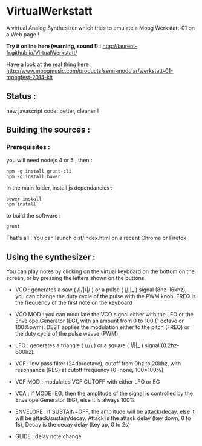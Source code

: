 # VirtualWerkstatt
A virtual Analog Synthesizer which tries to emulate a Moog Werkstatt-01 on a Web page !

**Try it online here (warning, sound !) :** http://laurent-fr.github.io/VirtualWerkstatt/

Have a look at the real thing here : http://www.moogmusic.com/products/semi-modular/werkstatt-01-moogfest-2014-kit

## Status :

new javascript code: better, cleaner !

## Building the sources :

### Prerequisites :

you will need nodejs 4 or 5 , then :

```
npm -g install grunt-cli
npm -g install bower
```

In the main folder, install js dependancies :

```
bower install
npm install
```

to build the software :

```
grunt
```

That's all ! You can launch dist/index.html on a recent Chrome or Firefox

## Using the synthesizer :

You can play notes by clicking on the virtual keyboard on the bottom on the screen, or by pressing the letters shown on the buttons.

  * VCO : generates a saw ( /|/|/|/ ) or a pulse ( _||_||_ ) signal (8hz-16khz), you can change the duty cycle of the pulse with the PWM knob. 
  FREQ is the frequency of the first note on the keyboard

  * VCO MOD : you can modulate the VCO signal either with the LFO or the Envelope Generator (EG), with an amount from 0 to 100 (1 octave or 100%pwm).
  DEST applies the modulation either to the pitch (FREQ) or the duty cycle of the pulse wavve (PWM)

  * LFO : generates a triangle ( /\/\/\ ) or a square ( _||_||_ ) signal (0.2hz-600hz).

  * VCF : low pass filter (24db/octave), cutoff from 0hz to 20khz, with resonnance (RES) at cutoff frequency  (0=none, 100=100%)

  * VCF MOD : modulates VCF CUTOFF with either LFO or EG

  * VCA : if MODE=EG, then the amplitude of the signal is controlled by the Envelope Generator (EG), else it is always 100%
  * ENVELOPE : if SUSTAIN=OFF, the amplitude will be attack/decay, else it will be attack/sustain/decay. Attack is the attack delay (key down, 0 to 1s), 
  Decay is the decay delay (key up, 0 to 2s)

  * GLIDE : delay note change
  
